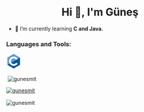 <h1 align="center">Hi 👋, I'm Güneş</h1>

- 🌱 I’m currently learning **C and Java.**

<p align="left">
</p>

<h3 align="left">Languages and Tools:</h3>
<p align="left"> <a href="https://www.cprogramming.com/" target="_blank" rel="noreferrer"> <img src="https://raw.githubusercontent.com/devicons/devicon/master/icons/c/c-original.svg" alt="c" width="40" height="40"/> </a> </p>

<p>&nbsp;<img align="center" src="https://github-readme-stats.vercel.app/api?username=gunesmit&show_icons=true&locale=en" alt="gunesmit" /></p>



<p align="left"> <a href="https://github.com/ryo-ma/github-profile-trophy"><img src="https://github-profile-trophy.vercel.app/?username=gunesmit" alt="gunesmit" /></a> </p>




<p><img align="center" src="https://github-readme-streak-stats.herokuapp.com/?user=gunesmit&" alt="gunesmit" /></p>

